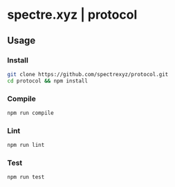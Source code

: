 # spectre.xyz | protocol

## Usage

### Install

```bash
git clone https://github.com/spectrexyz/protocol.git
cd protocol && npm install
```

### Compile

```bash
npm run compile
```

### Lint

```bash
npm run lint
```

### Test

```bash
npm run test
```
